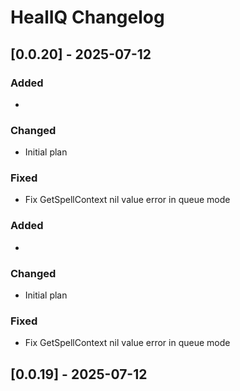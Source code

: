 # HealIQ Changelog

## [0.0.20] - 2025-07-12

### Added
- 

### Changed
- Initial plan

### Fixed
- Fix GetSpellContext nil value error in queue mode

### Added
- 

### Changed
- Initial plan

### Fixed
- Fix GetSpellContext nil value error in queue mode

## [0.0.19] - 2025-07-12

